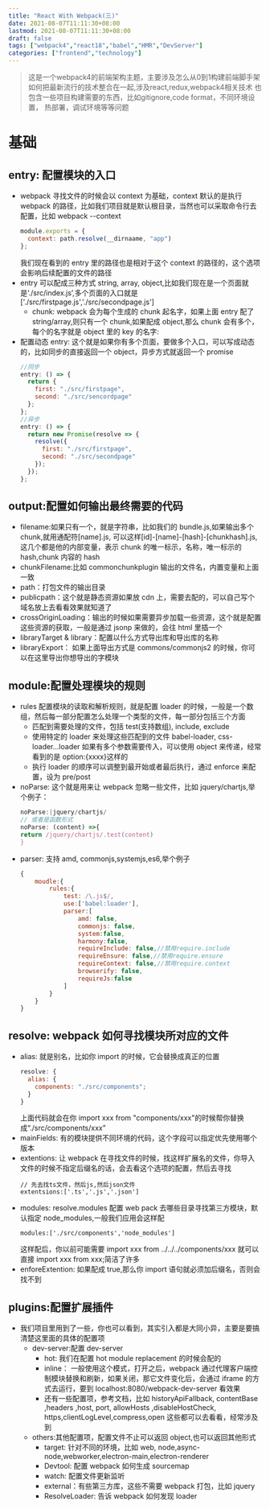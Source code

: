 ```yaml
---
title: "React With Webpack(三)"
date: 2021-08-07T11:11:30+08:00
lastmod: 2021-08-07T11:11:30+08:00
draft: false
tags: ["webpack4","react18","babel","HMR","DevServer"]
categories: ["frontend","technology"]
---
```


> 这是一个webpack4的前端架构主题，主要涉及怎么从0到1构建前端脚手架
> 如何把最新流行的技术整合在一起,涉及react,redux,webpack4相关技术
> 也包含一些项目构建需要的东西，比如gitignore,code format，不同环境设置，
> 热部署，调试环境等等问题

# 基础
## entry: 配置模块的入口
  - webpack 寻找文件的时候会以 context 为基础，context 默认的是执行 webpack 的路径，比如我们项目就是默认根目录，当然也可以采取命令行去配置，比如 webpack --context
    ```javascript
    module.exports = {
      context: path.resolve(__dirnaame, "app")
    };
    ```
    我们现在看到的 entry 里的路径也是相对于这个 context 的路径的，这个选项会影响后续配置的文件的路径
  - entry 可以配成三种方式 string, array, object,比如我们现在是一个页面就是‘./src/index.js’,多个页面的入口就是['./src/firstpage.js','./src/secondpage.js']
    - chunk: webpack 会为每个生成的 chunk 起名字，如果上面 entry 配了 string/array,则只有一个 chunk,如果配成 object,那么 chunk 会有多个，每个的名字就是 object 里的 key 的名字:
  - 配置动态 entry:
    这个就是如果你有多个页面，要做多个入口，可以写成动态的，比如同步的直接返回一个 object，异步方式就返回一个 promise
    ```javascript
    //同步
    entry: () => {
      return {
        first: "./src/firstpage",
        second: "./src/sencordpage"
      };
    };
    //异步
    entry: () => {
      return new Promise(resolve => {
        resolve({
          first: "./src/firstpage",
          second: "./src/secondpage"
        });
      });
    };
    ```
## output:配置如何输出最终需要的代码
  - filename:如果只有一个，就是字符串，比如我们的 bundle.js,如果输出多个 chunk,就用通配符[name].js,
    可以这样[id]-[name]-[hash]-[chunkhash].js,这几个都是他的内部变量，表示 chunk 的唯一标示，名称，唯一标示的 hash,chunk 内容的 hash
  - chunkFilename:比如 commonchunkplugin 输出的文件名，内置变量和上面一致
  - path：打包文件的输出目录
  - publicpath：这个就是静态资源如果放 cdn 上，需要去配的，可以自己写个域名放上去看看效果就知道了
  - crossOriginLoading：输出的时候如果需要异步加载一些资源，这个就是配置这些资源的获取，一般是通过 jsonp 来做的，会往 html 里插一个
  - libraryTarget & library：配置以什么方式导出库和导出库的名称
  - libraryExport： 如果上面导出方式是 commons/commonjs2 的时候，你可以在这里导出你想导出的字模块
## module:配置处理模块的规则
  - rules 配置模块的读取和解析规则，就是配置 loader 的时候，一般是一个数组，然后每一部分配置怎么处理一个类型的文件，每一部分包括三个方面
    - 匹配到需要处理的文件，包括 test(支持数组), include, exclude
    - 使用特定的 loader 来处理这些匹配到的文件 babel-loader, css-loader...loader 如果有多个参数需要传入，可以使用 object 来传递，经常看到的是 option:{xxxx}这样的
    - 执行 loader 的顺序可以调整到最开始或者最后执行，通过 enforce 来配置，设为 pre/post
  - noParse: 这个就是用来让 webpack 忽略一些文件，比如 jquery/chartjs,举个例子：
    ```javascript
    noParse:|jquery/chartjs/
    // 或者是函数形式
    noParse: (content) =>{
    return /jquery/chartjs/.test(content)
    }
    ```
  - parser: 支持 amd, commonjs,systemjs,es6,举个例子
    ```javascript
    {
        moudle:{
            rules:{
                test: /\.js$/,
                use:['babel:loader'],
                parser:[
                    amd: false,
                    commonjs: false,
                    system:false,
                    harmony:false,
                    requireInclude: false,//禁用require.include
                    requireEnsure: false,//禁用require.ensure
                    requireContext: false,//禁用require.context
                    browserify: false,
                    requireJs:false
                ]
            }
        }
    }
    ```
## resolve: webpack 如何寻找模块所对应的文件
  - alias: 就是别名，比如你 import 的时候，它会替换成真正的位置
    ```javascript
    resolve: {
      alias: {
        components: "./src/components";
      }
    }
    ```
    上面代码就会在你 import xxx from "components/xxx"的时候帮你替换成“./src/components/xxx”
  - mainFields: 有的模块提供不同环境的代码，这个字段可以指定优先使用哪个版本
  - extentions: 让 webpack 在寻找文件的时候，找这样扩展名的文件，你导入文件的时候不指定后缀名的话，会去看这个选项的配置，然后去寻找
    ```
    // 先去找ts文件，然后js,然后json文件
    extentsions:['.ts','.js','.json']
    ```
  - modules: resolve.modules 配置 web pack 去哪些目录寻找第三方模块，默认指定 node_modules,一般我们应用会这样配
    ```
    modules:['./src/components','node_modules']
    ```
    这样配后，你以前可能需要 import xxx from ../../../components/xxx 就可以直接 import xxx from xxx;简洁了许多
  - enforeExtention: 如果配成 true,那么你 import 语句就必须加后缀名，否则会找不到
## plugins:配置扩展插件
  - 我们项目里用到了一些，你也可以看到，其实引入都是大同小异，主要是要搞清楚这里面的具体的配置项
    - dev-server:配置 dev-server
      - hot: 我们在配置 hot module replacement 的时候会配的
      - inline： 一般使用这个模式，打开之后，webpack 通过代理客户端控制模块替换和刷新，如果关闭，那它文件变化后，会通过 iframe 的方式去运行，要到 localhost:8080/webpack-dev-server 看效果
      - 还有一些配置项，参考文档，比如 historyApiFallback, contentBase ,headers ,host, port, allowHosts ,disableHostCheck, https,clientLogLevel,compress,open 这些都可以去看看，经常涉及到
    - others:其他配置项，配置文件不止可以返回 object,也可以返回其他形式
      - target: 针对不同的环境，比如 web, node,async-node,webworker,electron-main,electron-renderer
      - Devtool: 配置 webpack 如何生成 sourcemap
      - watch: 配置文件更新监听
      - external：有些第三方库，这些不需要 webpack 打包，比如 jquery
      - ResolveLoader: 告诉 webpack 如何发现 loader
